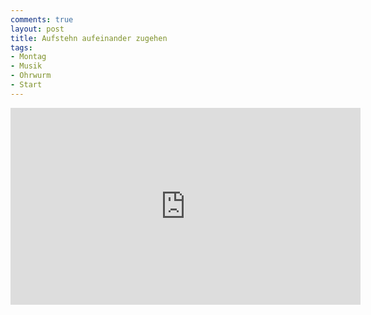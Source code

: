 ```yaml
---
comments: true
layout: post
title: Aufstehn aufeinander zugehen
tags:
- Montag
- Musik
- Ohrwurm
- Start
---
```


<iframe width="560" height="315" src="http://www.youtube.com/embed/XCcGvDlM5jQ" frameborder="0"> </iframe>
